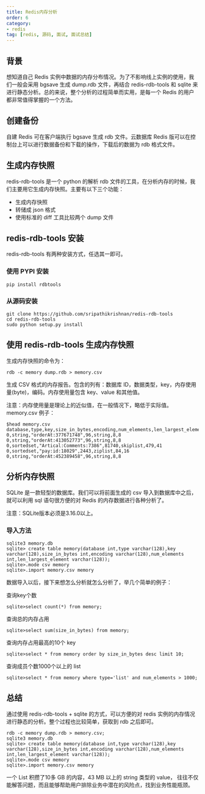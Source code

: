 ```yaml
---
title: Redis内存分析
order: 6
category:
- redis
tag: [redis, 源码, 面试, 面试总结]
---
```

## 背景
想知道自己 Redis 实例中数据的内存分布情况。为了不影响线上实例的使用，我们一般会采用 bgsave 生成 dump.rdb 文件，再结合 redis-rdb-tools 和 sqlite 来进行静态分析。总的来说，整个分析的过程简单而实用，是每一个 Redis 的用户都非常值得掌握的一个方法。
## 创建备份
自建 Redis 可在客户端执行 bgsave 生成 rdb 文件。云数据库 Redis 版可以在控制台上可以进行数据备份和下载的操作，下载后的数据为 rdb 格式文件。
## 生成内存快照
redis-rdb-tools 是一个 python 的解析 rdb 文件的工具，在分析内存的时候，我们主要用它生成内存快照。主要有以下三个功能：
* 生成内存快照
* 转储成 json 格式
* 使用标准的 diff 工具比较两个 dump 文件
## redis-rdb-tools 安装
redis-rdb-tools 有两种安装方式，任选其一即可。
### 使用 PYPI 安装
```
pip install rdbtools
```
### 从源码安装
```
git clone https://github.com/sripathikrishnan/redis-rdb-tools
cd redis-rdb-tools
sudo python setup.py install
```
## 使用 redis-rdb-tools 生成内存快照
生成内存快照的命令为：
```
rdb -c memory dump.rdb > memory.csv
```
生成 CSV 格式的内存报告。包含的列有：数据库 ID，数据类型，key，内存使用量(byte)，编码。内存使用量包含 key、value 和其他值。


注意：内存使用量是理论上的近似值，在一般情况下，略低于实际值。memory.csv 例子：
```
$head memory.csv
database,type,key,size_in_bytes,encoding,num_elements,len_largest_element
0,string,"orderAt:377671748",96,string,8,8
0,string,"orderAt:413052773",96,string,8,8
0,sortedset,"Artical:Comments:7386",81740,skiplist,479,41
0,sortedset,"pay:id:18029",2443,ziplist,84,16
0,string,"orderAt:452389458",96,string,8,8
```
## 分析内存快照
SQLite 是一款轻型的数据库。我们可以将前面生成的 csv 导入到数据库中之后，就可以利用 sql 语句很方便的对 Redis 的内存数据进行各种分析了。

注意：SQLite版本必须是3.16.0以上。

### 导入方法
```
sqlite3 memory.db
sqlite> create table memory(database int,type varchar(128),key varchar(128),size_in_bytes int,encoding varchar(128),num_elements int,len_largest_element varchar(128));
sqlite>.mode csv memory
sqlite>.import memory.csv memory
```
数据导入以后，接下来想怎么分析就怎么分析了，举几个简单的例子：

查询key个数
```
sqlite>select count(*) from memory;
```
查询总的内存占用
```
sqlite>select sum(size_in_bytes) from memory;
```
查询内存占用最高的10个 key
```
sqlite>select * from memory order by size_in_bytes desc limit 10;
```
查询成员个数1000个以上的 list
```
sqlite>select * from memory where type='list' and num_elements > 1000;
```
## 总结
通过使用 redis-rdb-tools + sqlite 的方式，可以方便的对 redis 实例的内存情况进行静态的分析。整个过程也比较简单，获取到 rdb 之后即可。
```
rdb -c memory dump.rdb > memory.csv;
sqlite3 memory.db
sqlite> create table memory(database int,type varchar(128),key varchar(128),size_in_bytes int,encoding varchar(128),num_elements int,len_largest_element varchar(128));
sqlite>.mode csv memory
sqlite>.import memory.csv memory
```
一个 List 积攒了10多 GB 的内容，43 MB 以上的 string 类型的 value， 往往不仅能解答问题，而且能够帮助用户排除业务中潜在的风险点，找到业务性能瓶颈。

